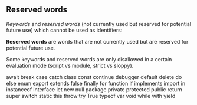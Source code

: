 ## Reserved words

*Keywords* and *reserved words* (not currently used but reserved for potential future use) which cannot be used as identifiers:

**Reserved words** are words that are not currently used but are reserved for potential future use.

Some keywords and reserved words are only disallowed in a certain evaluation mode (script vs module, strict vs sloppy).


await
break
case
catch
class
const
continue
debugger
default
delete
do
else
enum
export
extends
false
finally
for
function
if
implements
import
in
instanceof
interface
let
new
null
package
private
protected
public
return
super
switch
static
this
throw
try
True
typeof
var
void
while
with
yield
